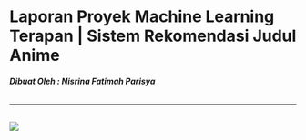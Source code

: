 # **Laporan Proyek Machine Learning Terapan | Sistem Rekomendasi Judul Anime**
###### **Dibuat Oleh : Nisrina Fatimah Parisya**
---
![](https://i.pinimg.com/originals/f5/f2/74/f5f27448c036af645c27467c789ad759.gif)
---
